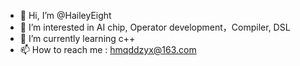 - 👋 Hi, I’m @HaileyEight
- 👀 I’m interested in AI chip, Operator development，Compiler, DSL
- 🌱 I’m currently learning c++
- 📫 How to reach me : hmqddzyx@163.com

<!---
HaileyEight/HaileyEight is a ✨ special ✨ repository because its `README.md` (this file) appears on your GitHub profile.
You can click the Preview link to take a look at your changes.
--->
